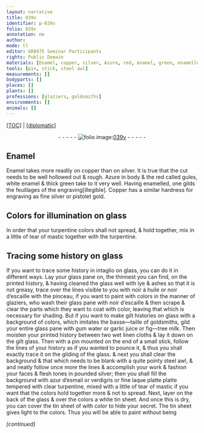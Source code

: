 ```yaml
---
layout: narrative
title: 039v
identifier: p-039v
folio: 039v
annotation: no
author:
mode: tl
editor: GR8975 Seminar Participants
rights: Public Domain
materials: [Enamel, copper, silver, Azure, red, enamel, green, enamelled, Copper, gold, glass, turpentine, tear of mastic, lye, ashes, noir à huile, noir d’escaille, gum water, garlic juice, fig-tree milk, linen cloths, steel, azur d’esmail, verdigris, laque platte, clear turpentine, white tin, tin]
tools: [pin, stick, steel awl]
measurements: []
bodyparts: []
places: []
plants: []
professions: [glaziers, goldsmiths]
environments: []
animals: []
---
```


<p><a href="{{ site.baseurl }}/translation/">[TOC]</a> | <a href="{{ site.baseurl }}/_texts/p-039v_tc.md/">[diplomatic]</a></p><div class="folio" align="center">- - - - - <a href="http://gallica.bnf.fr/ark:/12148/btv1b10500001g/f84.image" target="_blank"><img src="https://cu-mkp.github.io/2017-workshop-edition/assets/photo-icon.png" alt="folio image: " style="display:inline-block; margin-bottom:-3px;"/>039v</a> - - - - - </div>  
  

## <span class="m">Enamel</span>

 
<span class="m">Enamel</span> takes more readily on <span class="m">copper</span> than on <span class="m">silver</span>. It is true that the cut needs to be well hollowed out & rough. <span class="m">Azure</span> in body & the <span class="m">red</span> called gules, white <span class="m">enamel</span> & thick <span class="m">green</span> take to it very well. Having <span class="m">enamelled</span>, one gilds the feuillages of the engraving<span class="del">[illegible]</span>. <span class="m">Copper</span> has a similar hardness for engraving as fine <span class="m">silver</span> or <span class="cn">pistolet</span> <span class="m">gold</span>.
 
 
  

## Colors for illumination on <span class="m">glass</span>

 
In order that your <span class="m">turpentine</span> colors shall not spread, & hold together, mix in a little of <span class="m">tear of mastic</span> together with the <span class="m">turpentine</span>.
 
 
  

## Tracing some history on <span class="m">glass</span>

 
If you want to trace some history in intaglio on <span class="m">glass</span>, you can do it in different ways. Lay your <span class="m">glass</span> pane <span class="del">on</span>, the thinnest you can find, on the printed history, & having cleaned the <span class="m">glass</span> well with <span class="m">lye</span> & <span class="m">ashes</span> so that it is not greasy, trace over the lines visible to you with <span class="m">noir à huile</span> or <span class="m">noir d’escaille</span> with the pinceau, if you want to paint with colors in the manner of <span class="pro">glaziers</span>, who wash their <span class="m">glass</span> pane with <span class="m">noir d’escaille</span> & then scrape & clear the parts which they want to coat with color, leaving that which is necessary for shading. But if you want to make gilt histories on <span class="m">glass</span> with a background of colors, which imitates the basse—taille of <span class="pro">goldsmiths</span>, gild your entire <span class="m">glass</span> pane with <span class="m">gum water</span> or <span class="m">garlic juice</span> or <span class="m">fig—tree milk</span>. Then moisten your printed history between two wet <span class="m">linen cloths</span> & lay it down on the gilt <span class="m">glass</span>. Then with a <span class="tl">pin</span> mounted on the end of a small <span class="tl">stick</span>, follow the lines of your history as if you wanted to pounce it, & thus you shall exactly trace it on the gilding of the <span class="m">glass</span>. & next you shall clear the background & that which needs to be blank with a quite pointy <span class="tl"><span class="m">steel</span> awl</span>, & and neatly follow once more the lines & accomplish your work & fashion your faces & flesh tones in pounded <span class="m">silver</span>; then you shall fill the background with <span class="m">azur d’esmail</span> or <span class="m">verdigris</span> or fine <span class="m">laque platte</span> <span class="del">platte</span> tempered with <span class="m">clear turpentine</span>, mixed with a little of <span class="m">tear of mastic</span> if you want that the colors hold together more & not to spread. Next, layer on the back of the <span class="m">glass</span> & over the colors a <span class="m">white tin</span> sheet. And once this is dry, you can cover the <span class="m">tin</span> sheet <span class="del">of</span> with color to hide your secret. The <span class="m">tin</span> sheet gives light to the colors. Thus you will be able to paint without being
 
*[continued]*
 
